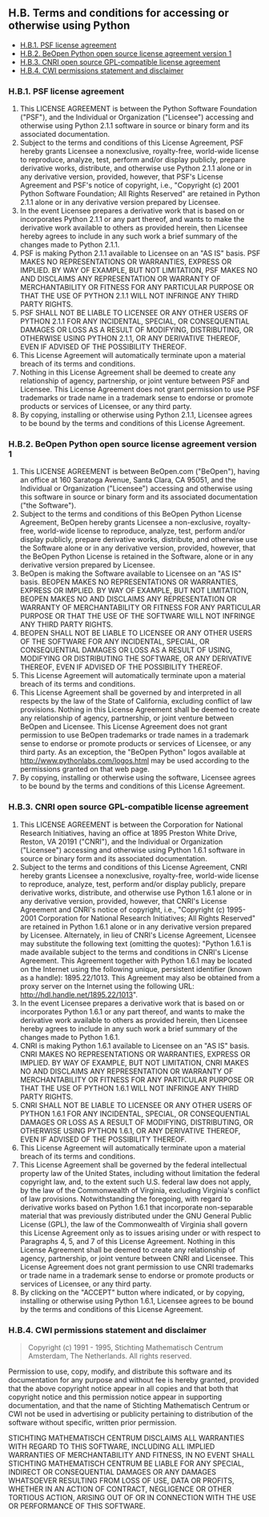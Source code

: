 

H.B. Terms and conditions for accessing or otherwise using Python
-----------------------------------------------------------------

-   [H.B.1. PSF license agreement](license_terms.html#d0e40195)
-   [H.B.2. BeOpen Python open source license agreement version
    1](license_terms.html#d0e40223)
-   [H.B.3. CNRI open source GPL-compatible license
    agreement](license_terms.html#d0e40248)
-   [H.B.4. CWI permissions statement and
    disclaimer](license_terms.html#d0e40276)

### H.B.1. PSF license agreement

1.  This LICENSE AGREEMENT is between the Python Software Foundation
    ("PSF"), and the Individual or Organization ("Licensee") accessing
    and otherwise using Python 2.1.1 software in source or binary form
    and its associated documentation.
2.  Subject to the terms and conditions of this License Agreement, PSF
    hereby grants Licensee a nonexclusive, royalty-free, world-wide
    license to reproduce, analyze, test, perform and/or display
    publicly, prepare derivative works, distribute, and otherwise use
    Python 2.1.1 alone or in any derivative version, provided, however,
    that PSF's License Agreement and PSF's notice of copyright, i.e.,
    "Copyright (c) 2001 Python Software Foundation; All Rights Reserved"
    are retained in Python 2.1.1 alone or in any derivative version
    prepared by Licensee.
3.  In the event Licensee prepares a derivative work that is based on or
    incorporates Python 2.1.1 or any part thereof, and wants to make the
    derivative work available to others as provided herein, then
    Licensee hereby agrees to include in any such work a brief summary
    of the changes made to Python 2.1.1.
4.  PSF is making Python 2.1.1 available to Licensee on an "AS IS"
    basis. PSF MAKES NO REPRESENTATIONS OR WARRANTIES, EXPRESS OR
    IMPLIED. BY WAY OF EXAMPLE, BUT NOT LIMITATION, PSF MAKES NO AND
    DISCLAIMS ANY REPRESENTATION OR WARRANTY OF MERCHANTABILITY OR
    FITNESS FOR ANY PARTICULAR PURPOSE OR THAT THE USE OF PYTHON 2.1.1
    WILL NOT INFRINGE ANY THIRD PARTY RIGHTS.
5.  PSF SHALL NOT BE LIABLE TO LICENSEE OR ANY OTHER USERS OF PYTHON
    2.1.1 FOR ANY INCIDENTAL, SPECIAL, OR CONSEQUENTIAL DAMAGES OR LOSS
    AS A RESULT OF MODIFYING, DISTRIBUTING, OR OTHERWISE USING PYTHON
    2.1.1, OR ANY DERIVATIVE THEREOF, EVEN IF ADVISED OF THE POSSIBILITY
    THEREOF.
6.  This License Agreement will automatically terminate upon a material
    breach of its terms and conditions.
7.  Nothing in this License Agreement shall be deemed to create any
    relationship of agency, partnership, or joint venture between PSF
    and Licensee. This License Agreement does not grant permission to
    use PSF trademarks or trade name in a trademark sense to endorse or
    promote products or services of Licensee, or any third party.
8.  By copying, installing or otherwise using Python 2.1.1, Licensee
    agrees to be bound by the terms and conditions of this License
    Agreement.

### H.B.2. BeOpen Python open source license agreement version 1

1.  This LICENSE AGREEMENT is between BeOpen.com ("BeOpen"), having an
    office at 160 Saratoga Avenue, Santa Clara, CA 95051, and the
    Individual or Organization ("Licensee") accessing and otherwise
    using this software in source or binary form and its associated
    documentation ("the Software").
2.  Subject to the terms and conditions of this BeOpen Python License
    Agreement, BeOpen hereby grants Licensee a non-exclusive,
    royalty-free, world-wide license to reproduce, analyze, test,
    perform and/or display publicly, prepare derivative works,
    distribute, and otherwise use the Software alone or in any
    derivative version, provided, however, that the BeOpen Python
    License is retained in the Software, alone or in any derivative
    version prepared by Licensee.
3.  BeOpen is making the Software available to Licensee on an "AS IS"
    basis. BEOPEN MAKES NO REPRESENTATIONS OR WARRANTIES, EXPRESS OR
    IMPLIED. BY WAY OF EXAMPLE, BUT NOT LIMITATION, BEOPEN MAKES NO AND
    DISCLAIMS ANY REPRESENTATION OR WARRANTY OF MERCHANTABILITY OR
    FITNESS FOR ANY PARTICULAR PURPOSE OR THAT THE USE OF THE SOFTWARE
    WILL NOT INFRINGE ANY THIRD PARTY RIGHTS.
4.  BEOPEN SHALL NOT BE LIABLE TO LICENSEE OR ANY OTHER USERS OF THE
    SOFTWARE FOR ANY INCIDENTAL, SPECIAL, OR CONSEQUENTIAL DAMAGES OR
    LOSS AS A RESULT OF USING, MODIFYING OR DISTRIBUTING THE SOFTWARE,
    OR ANY DERIVATIVE THEREOF, EVEN IF ADVISED OF THE POSSIBILITY
    THEREOF.
5.  This License Agreement will automatically terminate upon a material
    breach of its terms and conditions.
6.  This License Agreement shall be governed by and interpreted in all
    respects by the law of the State of California, excluding conflict
    of law provisions. Nothing in this License Agreement shall be deemed
    to create any relationship of agency, partnership, or joint venture
    between BeOpen and Licensee. This License Agreement does not grant
    permission to use BeOpen trademarks or trade names in a trademark
    sense to endorse or promote products or services of Licensee, or any
    third party. As an exception, the "BeOpen Python" logos available at
    http://www.pythonlabs.com/logos.html may be used according to the
    permissions granted on that web page.
7.  By copying, installing or otherwise using the software, Licensee
    agrees to be bound by the terms and conditions of this License
    Agreement.

### H.B.3. CNRI open source GPL-compatible license agreement

1.  This LICENSE AGREEMENT is between the Corporation for National
    Research Initiatives, having an office at 1895 Preston White Drive,
    Reston, VA 20191 ("CNRI"), and the Individual or Organization
    ("Licensee") accessing and otherwise using Python 1.6.1 software in
    source or binary form and its associated documentation.
2.  Subject to the terms and conditions of this License Agreement, CNRI
    hereby grants Licensee a nonexclusive, royalty-free, world-wide
    license to reproduce, analyze, test, perform and/or display
    publicly, prepare derivative works, distribute, and otherwise use
    Python 1.6.1 alone or in any derivative version, provided, however,
    that CNRI's License Agreement and CNRI's notice of copyright, i.e.,
    "Copyright (c) 1995-2001 Corporation for National Research
    Initiatives; All Rights Reserved" are retained in Python 1.6.1 alone
    or in any derivative version prepared by Licensee. Alternately, in
    lieu of CNRI's License Agreement, Licensee may substitute the
    following text (omitting the quotes): "Python 1.6.1 is made
    available subject to the terms and conditions in CNRI's License
    Agreement. This Agreement together with Python 1.6.1 may be located
    on the Internet using the following unique, persistent identifier
    (known as a handle): 1895.22/1013. This Agreement may also be
    obtained from a proxy server on the Internet using the following
    URL: http://hdl.handle.net/1895.22/1013".
3.  In the event Licensee prepares a derivative work that is based on or
    incorporates Python 1.6.1 or any part thereof, and wants to make the
    derivative work available to others as provided herein, then
    Licensee hereby agrees to include in any such work a brief summary
    of the changes made to Python 1.6.1.
4.  CNRI is making Python 1.6.1 available to Licensee on an "AS IS"
    basis. CNRI MAKES NO REPRESENTATIONS OR WARRANTIES, EXPRESS OR
    IMPLIED. BY WAY OF EXAMPLE, BUT NOT LIMITATION, CNRI MAKES NO AND
    DISCLAIMS ANY REPRESENTATION OR WARRANTY OF MERCHANTABILITY OR
    FITNESS FOR ANY PARTICULAR PURPOSE OR THAT THE USE OF PYTHON 1.6.1
    WILL NOT INFRINGE ANY THIRD PARTY RIGHTS.
5.  CNRI SHALL NOT BE LIABLE TO LICENSEE OR ANY OTHER USERS OF PYTHON
    1.6.1 FOR ANY INCIDENTAL, SPECIAL, OR CONSEQUENTIAL DAMAGES OR LOSS
    AS A RESULT OF MODIFYING, DISTRIBUTING, OR OTHERWISE USING PYTHON
    1.6.1, OR ANY DERIVATIVE THEREOF, EVEN IF ADVISED OF THE POSSIBILITY
    THEREOF.
6.  This License Agreement will automatically terminate upon a material
    breach of its terms and conditions.
7.  This License Agreement shall be governed by the federal intellectual
    property law of the United States, including without limitation the
    federal copyright law, and, to the extent such U.S. federal law does
    not apply, by the law of the Commonwealth of Virginia, excluding
    Virginia's conflict of law provisions. Notwithstanding the
    foregoing, with regard to derivative works based on Python 1.6.1
    that incorporate non-separable material that was previously
    distributed under the GNU General Public License (GPL), the law of
    the Commonwealth of Virginia shall govern this License Agreement
    only as to issues arising under or with respect to Paragraphs 4, 5,
    and 7 of this License Agreement. Nothing in this License Agreement
    shall be deemed to create any relationship of agency, partnership,
    or joint venture between CNRI and Licensee. This License Agreement
    does not grant permission to use CNRI trademarks or trade name in a
    trademark sense to endorse or promote products or services of
    Licensee, or any third party.
8.  By clicking on the "ACCEPT" button where indicated, or by copying,
    installing or otherwise using Python 1.6.1, Licensee agrees to be
    bound by the terms and conditions of this License Agreement.

### H.B.4. CWI permissions statement and disclaimer

> Copyright (c) 1991 - 1995, Stichting Mathematisch Centrum Amsterdam,
> The Netherlands. All rights reserved.

Permission to use, copy, modify, and distribute this software and its
documentation for any purpose and without fee is hereby granted,
provided that the above copyright notice appear in all copies and that
both that copyright notice and this permission notice appear in
supporting documentation, and that the name of Stichting Mathematisch
Centrum or CWI not be used in advertising or publicity pertaining to
distribution of the software without specific, written prior permission.

STICHTING MATHEMATISCH CENTRUM DISCLAIMS ALL WARRANTIES WITH REGARD TO
THIS SOFTWARE, INCLUDING ALL IMPLIED WARRANTIES OF MERCHANTABILITY AND
FITNESS, IN NO EVENT SHALL STICHTING MATHEMATISCH CENTRUM BE LIABLE FOR
ANY SPECIAL, INDIRECT OR CONSEQUENTIAL DAMAGES OR ANY DAMAGES WHATSOEVER
RESULTING FROM LOSS OF USE, DATA OR PROFITS, WHETHER IN AN ACTION OF
CONTRACT, NEGLIGENCE OR OTHER TORTIOUS ACTION, ARISING OUT OF OR IN
CONNECTION WITH THE USE OR PERFORMANCE OF THIS SOFTWARE.

  

